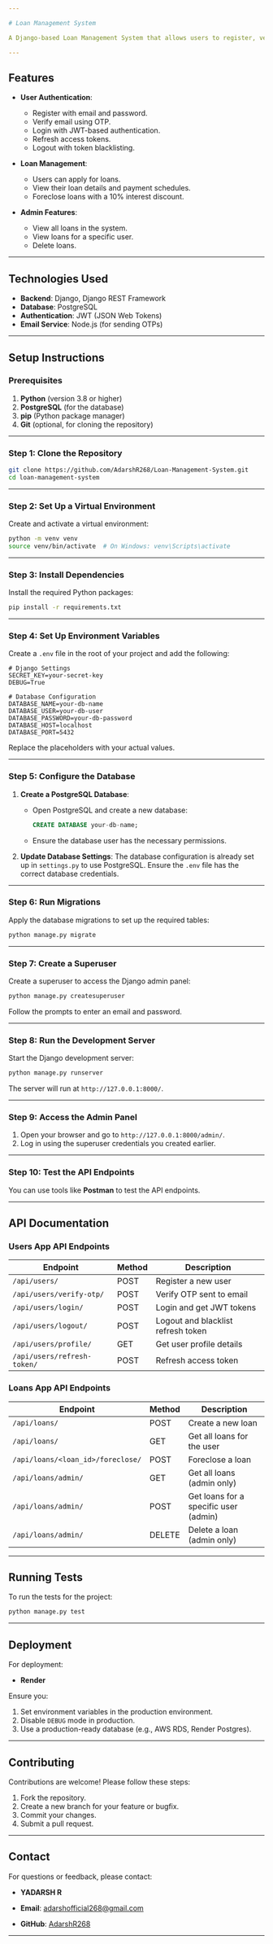 ```yaml
---

# Loan Management System

A Django-based Loan Management System that allows users to register, verify their email, and manage loans. Admins can view and manage all loans in the system.

---
```


## Features

- **User Authentication**:
  - Register with email and password.
  - Verify email using OTP.
  - Login with JWT-based authentication.
  - Refresh access tokens.
  - Logout with token blacklisting.

- **Loan Management**:
  - Users can apply for loans.
  - View their loan details and payment schedules.
  - Foreclose loans with a 10% interest discount.

- **Admin Features**:
  - View all loans in the system.
  - View loans for a specific user.
  - Delete loans.

---

## Technologies Used

- **Backend**: Django, Django REST Framework
- **Database**: PostgreSQL
- **Authentication**: JWT (JSON Web Tokens)
- **Email Service**: Node.js (for sending OTPs)

---

## Setup Instructions

### Prerequisites

1. **Python** (version 3.8 or higher)
2. **PostgreSQL** (for the database)
3. **pip** (Python package manager)
4. **Git** (optional, for cloning the repository)

---

### Step 1: Clone the Repository

```bash
git clone https://github.com/AdarshR268/Loan-Management-System.git
cd loan-management-system
```

---

### Step 2: Set Up a Virtual Environment

Create and activate a virtual environment:

```bash
python -m venv venv
source venv/bin/activate  # On Windows: venv\Scripts\activate
```

---

### Step 3: Install Dependencies

Install the required Python packages:

```bash
pip install -r requirements.txt
```

---

### Step 4: Set Up Environment Variables

Create a `.env` file in the root of your project and add the following:

```env
# Django Settings
SECRET_KEY=your-secret-key
DEBUG=True

# Database Configuration
DATABASE_NAME=your-db-name
DATABASE_USER=your-db-user
DATABASE_PASSWORD=your-db-password
DATABASE_HOST=localhost
DATABASE_PORT=5432
```

Replace the placeholders with your actual values.

---

### Step 5: Configure the Database

1. **Create a PostgreSQL Database**:
   - Open PostgreSQL and create a new database:
     ```sql
     CREATE DATABASE your-db-name;
     ```
   - Ensure the database user has the necessary permissions.

2. **Update Database Settings**:
   The database configuration is already set up in `settings.py` to use PostgreSQL. Ensure the `.env` file has the correct database credentials.

---

### Step 6: Run Migrations

Apply the database migrations to set up the required tables:

```bash
python manage.py migrate
```

---

### Step 7: Create a Superuser

Create a superuser to access the Django admin panel:

```bash
python manage.py createsuperuser
```

Follow the prompts to enter an email and password.

---

### Step 8: Run the Development Server

Start the Django development server:

```bash
python manage.py runserver
```

The server will run at `http://127.0.0.1:8000/`.

---

### Step 9: Access the Admin Panel

1. Open your browser and go to `http://127.0.0.1:8000/admin/`.
2. Log in using the superuser credentials you created earlier.

---

### Step 10: Test the API Endpoints

You can use tools like **Postman** to test the API endpoints.

---

## API Documentation

### **Users App API Endpoints**

| Endpoint               | Method | Description                          |
|------------------------|--------|--------------------------------------|
| `/api/users/`          | POST   | Register a new user                  |
| `/api/users/verify-otp/` | POST   | Verify OTP sent to email             |
| `/api/users/login/`    | POST   | Login and get JWT tokens             |
| `/api/users/logout/`   | POST   | Logout and blacklist refresh token   |
| `/api/users/profile/`  | GET    | Get user profile details             |
| `/api/users/refresh-token/` | POST | Refresh access token                |

### **Loans App API Endpoints**

| Endpoint                          | Method | Description                          |
|-----------------------------------|--------|--------------------------------------|
| `/api/loans/`                     | POST   | Create a new loan                    |
| `/api/loans/`                     | GET    | Get all loans for the user           |
| `/api/loans/<loan_id>/foreclose/` | POST   | Foreclose a loan                     |
| `/api/loans/admin/`               | GET    | Get all loans (admin only)           |
| `/api/loans/admin/`               | POST   | Get loans for a specific user (admin)|
| `/api/loans/admin/`               | DELETE | Delete a loan (admin only)           |


---

## Running Tests

To run the tests for the project:

```bash
python manage.py test
```

---

## Deployment

For deployment:
- **Render**


Ensure you:
1. Set environment variables in the production environment.
2. Disable `DEBUG` mode in production.
3. Use a production-ready database (e.g., AWS RDS, Render Postgres).

---

## Contributing

Contributions are welcome! Please follow these steps:
1. Fork the repository.
2. Create a new branch for your feature or bugfix.
3. Commit your changes.
4. Submit a pull request.

---

## Contact

For questions or feedback, please contact:
- **YADARSH R**
- **Email**: adarshofficial268@gmail.com

- **GitHub**: [AdarshR268](https://github.com/AdarshR268/)

---

